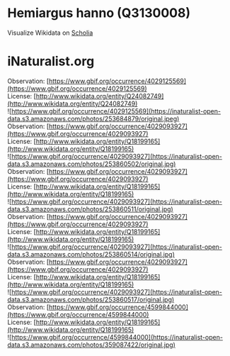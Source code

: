 
Hemiargus hanno (Q3130008)
==========================
  
Visualize Wikidata on [Scholia](https://scholia.toolforge.org/taxon/Q3130008)
# iNaturalist.org
  
Observation: [https://www.gbif.org/occurrence/4029125569](https://www.gbif.org/occurrence/4029125569)  
License: [http://www.wikidata.org/entity/Q24082749](http://www.wikidata.org/entity/Q24082749)  
![https://www.gbif.org/occurrence/4029125569](https://inaturalist-open-data.s3.amazonaws.com/photos/253684879/original.jpeg)  
Observation: [https://www.gbif.org/occurrence/4029093927](https://www.gbif.org/occurrence/4029093927)  
License: [http://www.wikidata.org/entity/Q18199165](http://www.wikidata.org/entity/Q18199165)  
![https://www.gbif.org/occurrence/4029093927](https://inaturalist-open-data.s3.amazonaws.com/photos/253860502/original.jpg)  
Observation: [https://www.gbif.org/occurrence/4029093927](https://www.gbif.org/occurrence/4029093927)  
License: [http://www.wikidata.org/entity/Q18199165](http://www.wikidata.org/entity/Q18199165)  
![https://www.gbif.org/occurrence/4029093927](https://inaturalist-open-data.s3.amazonaws.com/photos/253860511/original.jpg)  
Observation: [https://www.gbif.org/occurrence/4029093927](https://www.gbif.org/occurrence/4029093927)  
License: [http://www.wikidata.org/entity/Q18199165](http://www.wikidata.org/entity/Q18199165)  
![https://www.gbif.org/occurrence/4029093927](https://inaturalist-open-data.s3.amazonaws.com/photos/253860514/original.jpg)  
Observation: [https://www.gbif.org/occurrence/4029093927](https://www.gbif.org/occurrence/4029093927)  
License: [http://www.wikidata.org/entity/Q18199165](http://www.wikidata.org/entity/Q18199165)  
![https://www.gbif.org/occurrence/4029093927](https://inaturalist-open-data.s3.amazonaws.com/photos/253860517/original.jpg)  
Observation: [https://www.gbif.org/occurrence/4599844000](https://www.gbif.org/occurrence/4599844000)  
License: [http://www.wikidata.org/entity/Q18199165](http://www.wikidata.org/entity/Q18199165)  
![https://www.gbif.org/occurrence/4599844000](https://inaturalist-open-data.s3.amazonaws.com/photos/359087422/original.jpg)